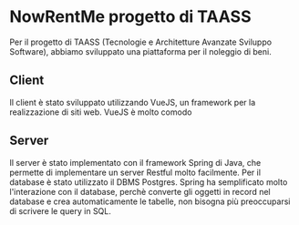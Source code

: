 # NowRentMe progetto di TAASS
Per il progetto di TAASS (Tecnologie e Architetture Avanzate Sviluppo Software), abbiamo sviluppato una piattaforma per il noleggio di beni.
## Client
Il client è stato sviluppato utilizzando VueJS, un framework per la realizzazione di siti web.
VueJS è molto comodo 
## Server
Il server è stato implementato con il framework Spring di Java, che permette di implementare un server Restful molto facilmente.
Per il database è stato utilizzato il DBMS Postgres.
Spring ha semplificato molto l'interazione con il database, perchè converte gli oggetti in record nel database e crea automaticamente le tabelle,
non bisogna più preoccuparsi di scrivere le query in SQL.
